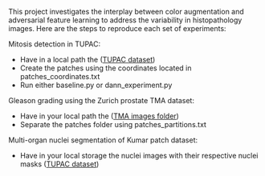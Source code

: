 This project investigates the interplay between color augmentation and adversarial feature learning to address the variability in histopathology images.
Here are the steps to reproduce each set of experiments:

Mitosis detection in TUPAC:
* Have in a local path the ([TUPAC dataset](http://tupac.tue-image.nl/node/3))
* Create the patches using the coordinates located in patches_coordinates.txt
* Run either baseline.py or dann_experiment.py

Gleason grading using the Zurich prostate TMA dataset:
* Have in your local path the ([TMA images folder](https://dataverse.harvard.edu/dataset.xhtml?persistentId=doi:10.7910/DVN/OCYCMP)) 
* Separate the patches folder using patches_partitions.txt

Multi-organ nuclei segmentation of Kumar patch dataset:
* Have in your local storage the nuclei images with their respective nuclei masks ([TUPAC dataset](https://monuseg.grand-challenge.org/Data/))

